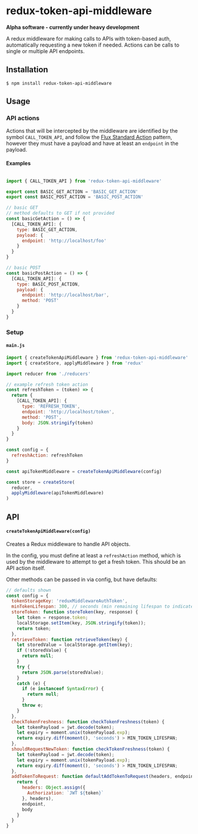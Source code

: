 # redux-token-api-middleware

**Alpha software - currently under heavy development**

A redux middleware for making calls to APIs with token-based auth, automatically
requesting a new token if needed. Actions can be calls to single or multiple API
endpoints.

## Installation

	$ npm install redux-token-api-middleware

## Usage

### API actions

Actions that will be intercepted by the middleware are identified by the symbol
`CALL_TOKEN_API`, and follow the [Flux Standard Action](https://github.com/acdlite/flux-standard-action) pattern, however they must have a payload and have at least an `endpoint` in the payload.

#### Examples

```javascript

import { CALL_TOKEN_API } from 'redux-token-api-middleware'

export const BASIC_GET_ACTION = 'BASIC_GET_ACTION'
export const BASIC_POST_ACTION = 'BASIC_POST_ACTION'

// basic GET
// method defaults to GET if not provided
const basicGetAction = () => {
  [CALL_TOKEN_API]: {
    type: BASIC_GET_ACTION,
    payload: {
      endpoint: 'http://localhost/foo'
    }
  }
}

// basic POST
const basicPostAction = () => {
  [CALL_TOKEN_API]: {
    type: BASIC_POST_ACTION,
    payload: {
      endpoint: 'http://localhost/bar',
      method: 'POST'
    }
  }
}
```

### Setup

#### `main.js`

```javascript
import { createTokenApiMiddleware } from 'redux-token-api-middleware'
import { createStore, applyMiddleware } from 'redux'

import reducer from './reducers'

// example refresh token action
const refreshToken = (token) => {
  return {
    [CALL_TOKEN_API]: {
      type: 'REFRESH_TOKEN',
      endpoint: 'http://localhost/token',
      method: 'POST',
      body: JSON.stringify(token)
    }
  }
}

const config = {
  refreshAction: refreshToken
}

const apiTokenMiddleware = createTokenApiMiddleware(config)

const store = createStore(
  reducer,
  applyMiddleware(apiTokenMiddleware)
)
```

## API

#### `createTokenApiMiddleware(config)`

Creates a Redux middleware to handle API objects.

In the config, you must define at least a `refreshAction` method, which is used by the middleware to attempt to get a fresh token. This should be an API action itself.

Other methods can be passed in via config, but have defaults:

```javascript
// defaults shown
const config = {
  tokenStorageKey: 'reduxMiddlewareAuthToken',
  minTokenLifespan: 300, // seconds (min remaining lifespan to indicate new token should be requested)
  storeToken: function storeToken(key, response) {
    let token = response.token;
    localStorage.setItem(key, JSON.stringify(token));
    return token;
  },
  retrieveToken: function retrieveToken(key) {
    let storedValue = localStorage.getItem(key);
    if (!storedValue) {
      return null;
    }
    try {
      return JSON.parse(storedValue);
    }
    catch (e) {
      if (e instanceof SyntaxError) {
        return null;
      }
      throw e;
    }
  },
  checkTokenFreshness: function checkTokenFreshness(token) {
    let tokenPayload = jwt.decode(token);
    let expiry = moment.unix(tokenPayload.exp);
    return expiry.diff(moment(), 'seconds') > MIN_TOKEN_LIFESPAN;
  },
  shouldRequestNewToken: function checkTokenFreshness(token) {
    let tokenPayload = jwt.decode(token);
    let expiry = moment.unix(tokenPayload.exp);
    return expiry.diff(moment(), 'seconds') > MIN_TOKEN_LIFESPAN;
  },
  addTokenToRequest: function defaultAddTokenToRequest(headers, endpoint, body, token) {
    return {
      headers: Object.assign({
        Authorization: `JWT ${token}`
      }, headers),
      endpoint,
      body
    }
  }
}
```